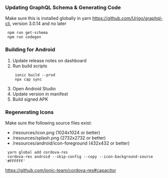 
### Updating GraphQL Schema & Generating Code
Make sure this is installed globally in yarn
https://github.com/Urigo/graphql-cli, version 3.0.14 and no later

``` shell
 npm run get-schema
 npm run codegen
```

### Building for Android

1. Update release notes on dashboard 
2. Run build scripts
    ``` shell
     ionic build --prod
     npx cap sync
    ```
3. Open Android Studio
4. Update version in manifest
5. Build signed APK


### Regenerating Icons
Make sure the following source files exist:
* /resources/icon.png (1024x1024 or better)
* /resources/splash.png (2732x2732 or better)
* /resources/android/icon-foreground (432x432 or better)

``` shell
 yarn global add cordova-res
 cordova-res android --skip-config --copy --icon-background-source '#FFFFFF'
```

https://github.com/ionic-team/cordova-res#capacitor
